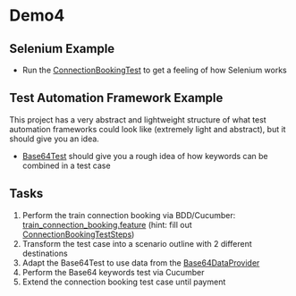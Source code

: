 # Demo4

## Selenium Example
* Run the [ConnectionBookingTest](src/test/java/com/example/project/tests/selenium/simple/ConnectionBookingTest.java) to get a feeling of how Selenium works

## Test Automation Framework Example
This project has a very abstract and lightweight structure of what test automation frameworks could look like 
(extremely light and abstract), but it should give you an idea.
* [Base64Test](src/test/java/com/example/project/tests/taf/Base64Test.java) should give you a rough idea of how keywords can be combined in a test case

## Tasks
1. Perform the train connection booking via BDD/Cucumber: [train_connection_booking.feature](src/test/resources/cucumber/train_connection_booking.feature)
(hint: fill out [ConnectionBookingTestSteps](src/test/java/com/example/project/bdd/steps/ConnectionBookingTestSteps.java))
2. Transform the test case into a scenario outline with 2 different destinations
3. Adapt the Base64Test to use data from the [Base64DataProvider](src/main/java/com/example/project/data/Base64DataProvider.java)
4. Perform the Base64 keywords test via Cucumber
5. Extend the connection booking test case until payment
